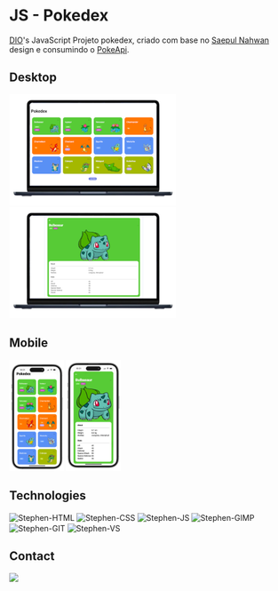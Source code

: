 </div>
<div style="display: inline_block">
  <h1>JS - Pokedex </h1>
  <p><a href="https://www.dio.me/">DIO</a>'s JavaScript   Projeto pokedex, criado com base no <a href="https://dribbble.com/shots/6540871-Pokedex-App">Saepul Nahwan</a> design e consumindo o <a href="https://pokeapi.co/">PokeApi</a>.</p>
  <h2>Desktop</h2>
  
  <img alt="Index Deskto" height="200" src="https://github.com/herijohnson/pokedex/blob/master/README/index.png">
  <img alt="Pokemon Desktop" height="200" src="https://github.com/herijohnson/pokedex/blob/master/README/pokemon.png">
  
  <h2>Mobile</h2>
  <img alt="Index Mobile" height="200" src="https://github.com/herijohnson/pokedex/blob/master/README/index-mobile.png">
  <img alt="Pokemon Mobile" height="200" src="https://github.com/herijohnson/pokedex/blob/master/README/pokemon-mobile.png">
  <h2>Technologies</h2>
  <img align="center" alt="Stephen-HTML" height="30" width="40" src="https://cdn.jsdelivr.net/gh/devicons/devicon/icons/html5/html5-original.svg">
  <img align="center" alt="Stephen-CSS" height="30" width="40" src="https://cdn.jsdelivr.net/gh/devicons/devicon/icons/css3/css3-original.svg">
  <img align="center" alt="Stephen-JS" height="30" width="40" src="https://cdn.jsdelivr.net/gh/devicons/devicon/icons/javascript/javascript-original.svg">
  <img align="center" alt="Stephen-GIMP" height="30" width="40" src="https://cdn.jsdelivr.net/gh/devicons/devicon/icons/gimp/gimp-original.svg">
  <img align="center" alt="Stephen-GIT" height="30" width="40" src="https://cdn.jsdelivr.net/gh/devicons/devicon/icons/git/git-original.svg">
  <img align="center" alt="Stephen-VS" height="30" width="40" src="https://cdn.jsdelivr.net/gh/devicons/devicon/icons/vscode/vscode-original.svg">
  <h2>Contact</h2>
  <a href = "mailto:herijohnsonhj7@gmail.com"><img src="https://img.shields.io/badge/-Gmail-%23333?style=for-the-badge&logo=gmail&logoColor=white" target="_blank"></a>
</div>

